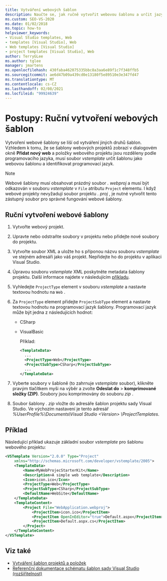 ```yaml
---
title: Vytváření webových šablon
description: Naučte se, jak ručně vytvořit webovou šablonu a určit jazyk programování, který šablona používá.
ms.custom: SEO-VS-2020
ms.date: 01/02/2018
ms.topic: how-to
helpviewer_keywords:
- Visual Studio templates, Web
- templates [Visual Studio], Web
- Web templates [Visual Studio]
- project templates [Visual Studio], Web
author: TerryGLee
ms.author: tglee
manager: jmartens
ms.openlocfilehash: 430faba462075335bbc8a3aa6e89f1c7f348ffb5
ms.sourcegitcommit: ae6d47b09a439cd0e13180f5e89510e3e347fd47
ms.translationtype: MT
ms.contentlocale: cs-CZ
ms.lasthandoff: 02/08/2021
ms.locfileid: "99924639"
---
```

# <a name="how-to-manually-create-web-templates"></a>Postupy: Ruční vytvoření webových šablon

Vytvoření webové šablony se liší od vytváření jiných druhů šablon. Vzhledem k tomu, že se šablony webových projektů zobrazí v dialogovém okně **Přidat nový web** a položky webového projektu jsou rozděleny podle programovacího jazyka, musí soubor *vstemplate* určit šablonu jako webovou šablonu a identifikovat programovací jazyk.

> [!NOTE]
> Webové šablony musí obsahovat prázdný soubor *. webproj* a musí být odkazován v souboru *vstemplate* v `File` atributu `Project` elementu. I když webové projekty nevyžadují soubor projektu *. proj* , je nutné vytvořit tento zástupný soubor pro správné fungování webové šablony.

## <a name="to-manually-create-a-web-template"></a>Ruční vytvoření webové šablony

1. Vytvořte webový projekt.

2. Upravte nebo odstraňte soubory v projektu nebo přidejte nové soubory do projektu.

3. Vytvořte soubor XML a uložte ho s příponou názvu souboru *vstemplate* ve stejném adresáři jako váš projekt. Nepřidejte ho do projektu v aplikaci Visual Studio.

4. Úpravou souboru *vstemplate* XML poskytněte metadata šablony projektu. Další informace najdete v následujícím [příkladu](#example).

5. Vyhledejte `ProjectType` element v souboru *vstemplate* a nastavte textovou hodnotu na `Web` .

6. Za `ProjectType` element přidejte `ProjectSubType` element a nastavte textovou hodnotu na programovací jazyk šablony. Programovací jazyk může být jedna z následujících hodnot:

   - CSharp
   - VisualBasic

     Příklad:

     ```xml
     <TemplateData>
       ...
       <ProjectType>Web</ProjectType>
       <ProjectSubType>CSharp</ProjectSubType>
       ...
     </TemplateData>
     ```

7. Vyberte soubory v šabloně (to zahrnuje *vstemplate* soubor), klikněte pravým tlačítkem myši na výběr a zvolte **Odeslat do**  >  **komprimované složky (ZIP)**. Soubory jsou komprimovány do souboru *zip* .

8. Soubor šablony *. zip* vložte do adresáře šablon projektu sady Visual Studio. Ve výchozím nastavení je tento adresář *%UserProfile%\Documents\Visual Studio \<Version\> \ProjectTemplates*.

## <a name="example"></a>Příklad

Následující příklad ukazuje základní soubor *vstemplate* pro šablonu webového projektu:

```xml
<VSTemplate Version="2.0.0" Type="Project"
    xmlns="http://schemas.microsoft.com/developer/vstemplate/2005">
    <TemplateData>
        <Name>MyWebProjecStarterKit</Name>
        <Description>A simple web template</Description>
        <Icon>icon.ico</Icon>
        <ProjectType>Web</ProjectType>
        <ProjectSubType>CSharp</ProjectSubType>
        <DefaultName>WebSite</DefaultName>
    </TemplateData>
    <TemplateContent>
        <Project File="WebApplication.webproj">
            <ProjectItem>icon.ico</ProjectItem>
            <ProjectItem OpenInEditor="true">Default.aspx</ProjectItem>
            <ProjectItem>Default.aspx.cs</ProjectItem>
        </Project>
    </TemplateContent>
</VSTemplate>
```

## <a name="see-also"></a>Viz také

- [Vytváření šablon projektů a položek](../ide/creating-project-and-item-templates.md)
- [Referenční dokumentace schématu šablon sady Visual Studio (rozšiřitelnost)](../extensibility/visual-studio-template-schema-reference.md)
